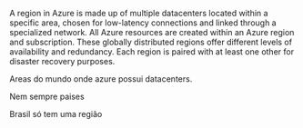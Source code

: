 A region in Azure is made up of multiple datacenters located within a specific area, chosen for low-latency connections and linked through a specialized network. All Azure resources are created within an Azure region and subscription.
These globally distributed regions offer different levels of availability and redundancy. Each region is paired with at least one other for disaster recovery purposes.


Areas do mundo onde azure possui datacenters.

Nem sempre paises

Brasil só tem uma região